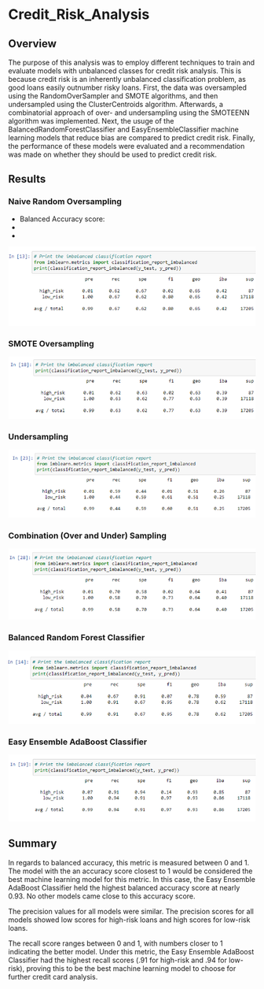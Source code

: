 # Credit_Risk_Analysis

## Overview
The purpose of this analysis was to employ different techniques to train and evaluate models with unbalanced classes for credit risk analysis. This is because credit risk is an inherently unbalanced classification problem, as good loans easily outnumber risky loans. First, the data was oversampled using the RandomOverSampler and SMOTE algorithms, and then undersampled using the ClusterCentroids algorithm. Afterwards, a combinatorial approach of over- and undersampling using the SMOTEENN algorithm was implemented. Next, the usuge of the BalancedRandomForestClassifier and EasyEnsembleClassifier machine learning models that reduce bias are compared to predict credit risk. Finally, the performance of these models were evaluated and a recommendation was made on whether they should be used to predict credit risk.

## Results
### Naive Random Oversampling
- Balanced Accuracy score: 
-
-
![naive](Resources/naive.png)

### SMOTE Oversampling
![smote](Resources/smote.png)

### Undersampling
![undersampling](Resources/undersampling.png)

### Combination (Over and Under) Sampling
![combination](Resources/combination.png)

### Balanced Random Forest Classifier
![balanced](Resources/balanced.png)

### Easy Ensemble AdaBoost Classifier
![easy](Resources/easy.png)

## Summary
In regards to balanced accuracy, this metric is measured between 0 and 1. The model with the an accuracy score closest to 1 would be considered the best machine learning model for this metric. In this case, the Easy Ensemble AdaBoost Classifier held the highest balanced accuracy score at nearly 0.93. No other models came close to this accuracy score.

The precision values for all models were similar. The precision scores for all models showed low scores for high-risk loans and high scores for low-risk loans. 

The recall score ranges between 0 and 1, with numbers closer to 1 indicating the better model. Under this metric, the Easy Ensemble AdaBoost Classifier had the highest recall scores (.91 for high-risk and .94 for low-risk), proving this to be the best machine learning model to choose for further credit card analysis.
